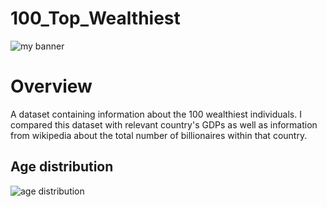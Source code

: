 # 100_Top_Wealthiest
<img src='https://user-images.githubusercontent.com/47340620/202580305-e7137a1b-e280-42b6-a99a-6ebde735be1d.jpg' alt='my banner'>
<h1><b>Overview</b></h1>
<p>A dataset containing information about the 100 wealthiest individuals. I compared this dataset with relevant country's GDPs as well as information from wikipedia about the total number of billionaires within that country.</p>

<h2><b>Age distribution</b></h2>
<img src='https://user-images.githubusercontent.com/47340620/202586313-ae8a3c98-a1c5-4281-b991-f5ab65e932d3.png' alt='age distribution'>
